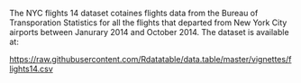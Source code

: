 The NYC flights 14 dataset cotaines flights data from the Bureau of Transporation Statistics for all the flights that departed from New York City airports between Janurary 2014 and October 2014. The dataset is available at:

https://raw.githubusercontent.com/Rdatatable/data.table/master/vignettes/flights14.csv
